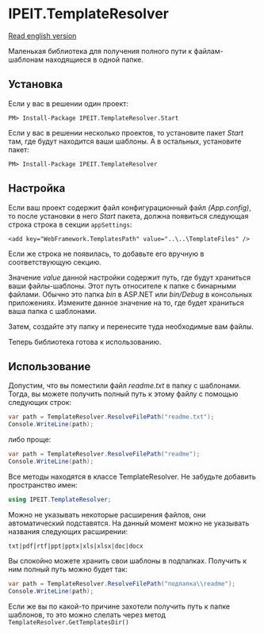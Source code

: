 # IPEIT.TemplateResolver

[Read english version](README-Eng.md)

Маленькая библиотека для получения полного пути к файлам-шаблонам находящиеся в одной папке.

## Установка

Если у вас в решении один проект:
```
PM> Install-Package IPEIT.TemplateResolver.Start
```

Если у вас в решении несколько проектов, то установите пакет *Start* там, где будут находится ваши шаблоны.
А в остальных, установите пакет:
```
PM> Install-Package IPEIT.TemplateResolver
```


## Настройка
Если ваш проект содержит файл конфигурационный файл *(App.config)*, то после установки в него *Start* пакета, 
должна появиться следующая строка строка в секции `appSettings`:
```
<add key="WebFramework.TemplatesPath" value="..\..\TemplateFiles" />
```
Если же строка не появилась, то добавьте его вручную в соответствующую секцию.

Значение *value* данной настройки содержит путь, где будут храниться ваши файлы-шаблоны. Этот путь относителе к
папке с бинарными файлами. Обычно это папка *bin* в ASP.NET или *bin/Debug* в консольных приложениях.
Измените данное значение на то, где будет храниться ваша папка с шаблонами.

Затем, создайте эту папку и перенесите туда необходимые вам файлы.

Теперь библиотека готова к использованию.

## Использование

Допустим, что вы поместили файл *readme.txt* в папку с шаблонами.
Тогда, вы можете получить полный путь к этому файлу с помощью следующих строк:

```C#
var path = TemplateResolver.ResolveFilePath("readme.txt");
Console.WriteLine(path);
```

либо проще:

```C#
var path = TemplateResolver.ResolveFilePath("readme");
Console.WriteLine(path);
```

Все методы находятся в классе TemplateResolver.
Не забудьте добавить пространство имен:
```C#
using IPEIT.TemplateResolver;
```

Можно не указывать некоторые расширения файлов, они автоматический подставятся.
На данный момент можно не указывать названия следующих расширении:
```
txt|pdf|rtf|ppt|pptx|xls|xlsx|doc|docx
```

Вы спокойно можете хранить свои шаблоны в подпапках. Получить к ним полный путь можно будет так:

```C#
var path = TemplateResolver.ResolveFilePath("подпапка\\readme");
Console.WriteLine(path);
```

Если же вы по какой-то причине захотели получить путь к папке шаблонов,
то это можно слелать через метод `TemplateResolver.GetTemplatesDir()`
